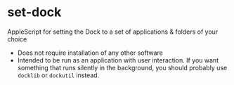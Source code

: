 # set-dock
AppleScript for setting the Dock to a set of applications &amp; folders of your choice

  * Does not require installation of any other software
  * Intended to be run as an application with user interaction. If you want something that runs silently in the background, you should probably use `docklib` or `dockutil` instead.
